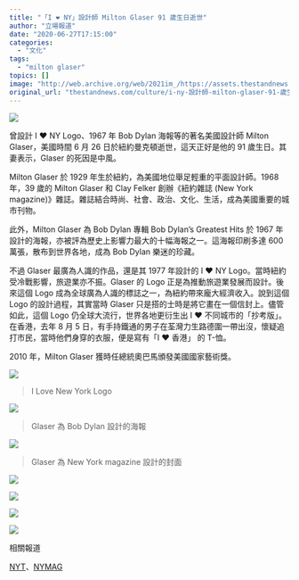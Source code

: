 ```yaml
---
title: "「I ❤ NY」設計師 Milton Glaser 91 歲生日逝世"
author: "立場報道"
date: "2020-06-27T17:15:00"
categories:
  - "文化"
tags:
  - "milton glaser"
topics: []
image: "http://web.archive.org/web/2021im_/https://assets.thestandnews.com/media/photos/milter-01_mOX0e.png"
original_url: "thestandnews.com/culture/i-ny-設計師-milton-glaser-91-歲生日逝世"
---
```

![](http://web.archive.org/web/2021im_/https://assets.thestandnews.com/media/photos/milter-01_mOX0e.png)

曾設計 I ❤ NY Logo、1967 年 Bob Dylan 海報等的著名美國設計師 Milton Glaser，美國時間 6 月 26 日於紐約曼克頓逝世，這天正好是他的 91 歲生日。其妻表示，Glaser 的死因是中風。

Milton Glaser 於 1929 年生於紐約，為美國地位舉足輕重的平面設計師。1968 年，39 歲的 Milton Glaser 和 Clay Felker 創辦《紐約雜誌 (New York magazine)》雜誌。雜誌結合時尚、社會、政治、文化、生活，成為美國重要的城市刊物。

此外，Milton Glaser 為 Bob Dylan 專輯 Bob Dylan’s Greatest Hits 於 1967 年設計的海報，亦被評為歷史上影響力最大的十幅海報之一。這海報印刷多達 600 萬張，散布到世界各地，成為 Bob Dylan 樂迷的珍藏。

不過 Glaser 最廣為人識的作品，還是其 1977 年設計的 I ♥ NY Logo。當時紐約受冷戰影響，旅遊業亦不振。Glaser 的 Logo 正是為推動旅遊業發展而設計。後來這個 Logo 成為全球廣為人識的標誌之一，為紐約帶來龐大經濟收入。說到這個 Logo 的設計過程，其實當時 Glaser 只是搭的士時是將它畫在一個信封上。儘管如此，這個 Logo 仍全球大流行，世界各地更衍生出 I ♥ 不同城市的「抄考版」。在香港，去年 8 月 5 日，有手持鐵通的男子在荃灣力生路德圍一帶出沒，懷疑追打市民，當時他們身穿的衣服，便是寫有「I ❤ 香港」 的 T-恤。

2010 年，Milton Glaser 獲時任總統奧巴馬頒發美國國家藝術獎。

![](http://web.archive.org/web/2021im_/https://assets.thestandnews.com/media/photos/1200px-I_Love_New_York.svg_qyziR.png)
> I Love New York Logo

![](http://web.archive.org/web/2021im_/https://assets.thestandnews.com/media/photos/il_570xN.877910574_d6ro_Uf7IB.jpg)
> Glaser 為 Bob Dylan 設計的海報

![](http://web.archive.org/web/2021im_/https://assets.thestandnews.com/media/photos/c531a099e319f35345028df86f660e7d50-MiltonGlaserPosters-p213.2x.w710_h0H_Nq0Qkh7.jpg)
> Glaser 為 New York magazine 設計的封面

![](http://web.archive.org/web/2021im_/https://assets.thestandnews.com/media/photos/1985_I_Love_New_York_Catskills-2402_K0HO9.png)

![](http://web.archive.org/web/2021im_/https://assets.thestandnews.com/media/photos/milton-16279-93_bs2wa.jpg)

![](http://web.archive.org/web/2021im_/https://assets.thestandnews.com/media/photos/2013_Cooperstown_web-748_KwGXO.png)

![](http://web.archive.org/web/2021im_/https://assets.thestandnews.com/media/photos/milton-16286-110_gFoco.jpg)

相關報道

[NYT](http://web.archive.org/web/20211229091709/https://www.nytimes.com/2020/06/26/obituaries/milton-glaser-dead.html?fbclid=IwAR0TG74BrF7LNbjVf_0XYbbZPOfrWyD0xgMfOIQK6HODZVcNKagFXvp__co)、[NYMAG](http://web.archive.org/web/20211229091709/https://nymag.com/intelligencer/2020/06/milton-glaser-new-york-and-iny-designer-dies-at-91.html)